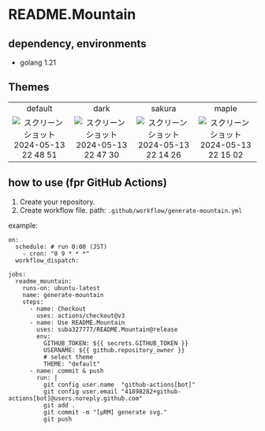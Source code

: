 # README.Mountain

## dependency, environments
- golang 1.21

## Themes

|   |   |   |   |   
|:---:|:---:|:---:|:---:|
|default|dark|sakura|maple|
|![スクリーンショット 2024-05-13 22 48 51](https://github.com/suba327777/README.Mountain/assets/84484832/0fa16586-bbf9-4ef7-ac40-b9b92c4bb35b)|![スクリーンショット 2024-05-13 22 47 30](https://github.com/suba327777/README.Mountain/assets/84484832/9af87b66-b3de-40b1-beca-114893443bc0)|![スクリーンショット 2024-05-13 22 14 26](https://github.com/suba327777/README.Mountain/assets/84484832/9b9d8ed3-cfa8-47fe-9b2c-a363c151e029)|![スクリーンショット 2024-05-13 22 15 02](https://github.com/suba327777/README.Mountain/assets/84484832/8569962e-ceea-431a-a15c-0440f312f7be)



## how to use (fpr GitHub Actions)

1. Create your repository.
2. Create workflow file.
path: `.github/workflow/generate-mountain.yml`

example:
```
on:
  schedule: # run 0:00 (JST)
    - cron: "0 9 * * *"
  workflow_dispatch:

jobs:
  readme_mountain:
    runs-on: ubuntu-latest
    name: generate-mountain
    steps:
      - name: Checkout
        uses: actions/checkout@v3
      - name: Use README.Mountain
        uses: suba327777/README.Mountain@release
        env:
          GITHUB_TOKEN: ${{ secrets.GITHUB_TOKEN }}
          USERNAME: ${{ github.repository_owner }}
          # select theme
          THEME: "default"
      - name: commit & push
        run: |
          git config user.name  "github-actions[bot]"
          git config user.email "41898282+github-actions[bot]@users.noreply.github.com"
          git add .
          git commit -m "[μRM] generate svg."
          git push
```
